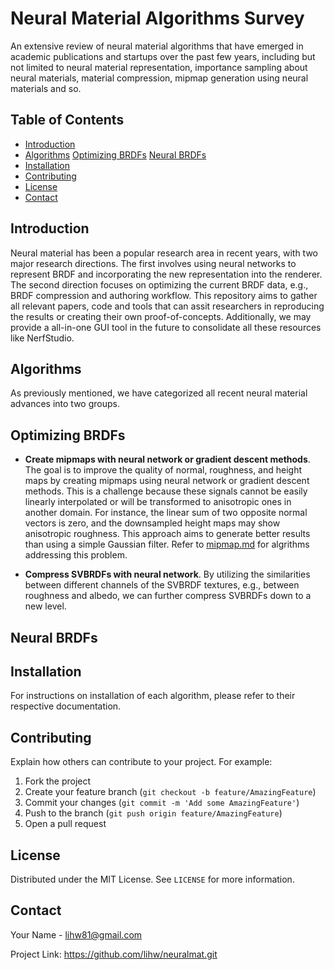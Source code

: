 # Neural Material Algorithms Survey

An extensive review of neural material algorithms that have emerged in academic publications and startups over the past few years, including but not limited to neural material representation, importance sampling about neural materials, material compression, mipmap generation using neural materials and so.

## Table of Contents

- [Introduction](#introduction)
- [Algorithms](#algorithms) [Optimizing BRDFs](#optimizing-brdfs) [Neural BRDFs](#neural-brdfs)
- [Installation](#installation)
- [Contributing](#contributing)
- [License](#license)
- [Contact](#contact)

## Introduction

Neural material has been a popular research area in recent years, with two major research directions. The first involves using neural networks to represent BRDF and incorporating the new representation into the renderer. The second direction focuses on optimizing the current BRDF data, e.g., BRDF compression and authoring workflow. This repository aims to gather all relevant papers, code and tools that can assit researchers in reproducing the results or creating their own proof-of-concepts. Additionally, we may provide a all-in-one GUI tool in the future to consolidate all these resources like NerfStudio.

## Algorithms

As previously mentioned, we have categorized all recent neural material advances into two groups. 

## Optimizing BRDFs

- **Create mipmaps with neural network or gradient descent methods**. The goal is to improve the quality of normal, roughness, and height maps by creating mipmaps using neural network or gradient descent methods. This is a challenge because these signals cannot be easily linearly interpolated or will be transformed to anisotropic ones in another domain. For instance, the linear sum of two opposite normal vectors is zero, and the downsampled height maps may show anisotropic roughness. This approach aims to generate better results than using a simple Gaussian filter. Refer to [mipmap.md](optimize/mipmap.md) for algrithms addressing this problem.

- **Compress SVBRDFs with neural network**. By utilizing the similarities between different channels of the SVBRDF textures, e.g., between roughness and albedo, we can further compress SVBRDFs down to a new level. 

## Neural BRDFs


## Installation

For instructions on installation of each algorithm, please refer to their respective documentation.

## Contributing

Explain how others can contribute to your project. For example:

1. Fork the project
2. Create your feature branch (`git checkout -b feature/AmazingFeature`)
3. Commit your changes (`git commit -m 'Add some AmazingFeature'`)
4. Push to the branch (`git push origin feature/AmazingFeature`)
5. Open a pull request

## License

Distributed under the MIT License. See `LICENSE` for more information.

## Contact

Your Name - lihw81@gmail.com

Project Link: https://github.com/lihw/neuralmat.git